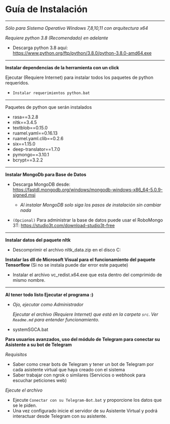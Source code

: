 # Guía de Instalación

---

*Sólo para Sistema Operativo Windows 7,8,10,11 con arquitectura x64*

*Requiere python 3.8 (Recomendado) en adelante*

- Descarga python 3.8 aquí: <https://www.python.org/ftp/python/3.8.0/python-3.8.0-amd64.exe>

---

**Instalar dependencias de la herramienta con un click**

Ejecutar (Requiere Internet) para instalar todos los paquetes de python requeridos.

- `Instalar requerimientos python.bat`

---
Paquetes de python que serán instalados

- rasa==3.2.8
- nltk==3.4.5
- textblob==0.15.0
- ruamel.yaml==0.16.13
- ruamel.yaml.clib==0.2.6
- six==1.15.0
- deep-translator==1.7.0
- pymongo==3.10.1
- bcrypt==3.2.2

---

**Instalar MongoDb para Base de Datos**

- Descarga MongoDB desde: <https://fastdl.mongodb.org/windows/mongodb-windows-x86_64-5.0.9-signed.msi>
  - *Al instalar MongoDB solo siga los pasos de instalación sin cambiar nada*

- `(Opcional)` Para administrar la base de datos puede usar el RoboMongo 3T: <https://studio3t.com/download-studio3t-free>

---
**Instalar datos del paquete nltk**
- Descomprimir el archivo nltk_data.zip en el disco C: 

**Instalar las dll de Microsoft Visual para el funcionamiento del paquete Tensorflow**
(Si no se instala puede dar error este paquete)

- Instalar el archivo vc_redist.x64.exe que esta dentro del comprimido de mismo nombre.

---

**Al tener todo listo Ejecutar el programa :)**

- *Ojo, ejecutar como Administrador*

  *Ejecutar el archivo (Requiere Internet) que está en la carpeta `src`. Ver `Readme.md` para entender funcionamiento.*

- systemSGCA.bat

**Para usuarios avanzados, uso del módulo de Telegram para conectar su Asistente a su bot de Telegram**

*Requisitos*

- Saber como crear bots de Telegram y tener un bot de Telegram por cada asistente virtual que haya creado con el sistema
- Saber trabajar con ngrok o similares (Servicios o webhook para escuchar peticiones web)

*Ejecute el archivo*

- Ejecute `Conectar con su Telegram-Bot.bat` y proporcione los datos que se le piden.
- Una vez configurado inicie el servidor de su Asistente Virtual y podrá interactuar desde Telegram con su asistente.
